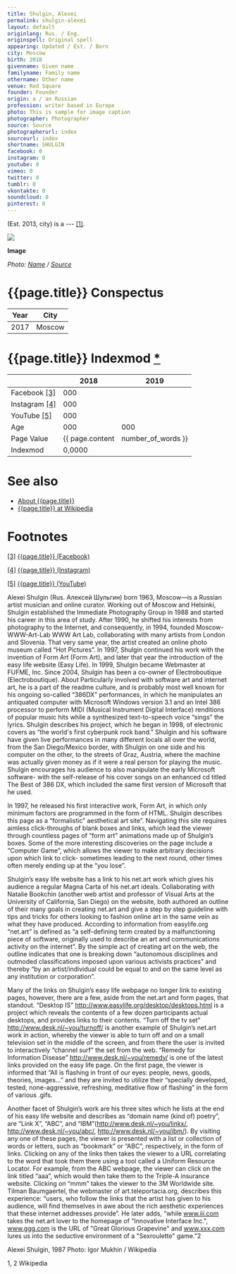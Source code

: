 ```yaml
---
title: Shulgin, Alexei
permalink: shulgin-alexei
layout: default
originlang: Rus. / Eng.
originspell: Original spell
appearing: Updated / Est. / Born
city: Moscow
birth: 2018
givenname: Given name
familyname: Family name
othername: Other name
venue: Red Square
founder: Founder
origin: a / an Russian
profession: writer based in Europe
photo: This is sample for image caption
photographer: Photographer
source: Source
photographerurl: index
sourceurl: index
shortname: SHULGIN
facebook: 0
instagram: 0
youtube: 0
vimeo: 0
twitter: 0
tumblr: 0
vkontakte: 0
soundcloud: 0
pinterest: 0
---
```


(Est. 2013, city) is a --- <span id="a1">[\[1\]](#f1)</span>.

![](/encyclopedia/images/{{page.permalink}}.jpg)

**Image**

*Photo: [Name](index) / [Source](index)*

# {{page.title}} Conspectus

|Year|City|
|-|-|
|2017|Moscow|

# {{page.title}} Indexmod [*](indexmod)

||2018|2019|
|-|-|-|
|Facebook <span id="a3">[\[3\]](#f3)</span>|000||
|Instagram <span id="a4">[\[4\]](#f4)</span>|000||
|YouTube <span id="a5">[\[5\]](#f5)</span>|000||
|Age|000|000|
|Page Value|{{ page.content | number_of_words }}||
|Indexmod|0,0000||

# See also

+ [About {{page.title}}](index)
+ [{{page.title}} at Wikipedia](index)

# Footnotes

[[3]](#a3) <span id="f3"></span> [{{page.title}} (Facebook)](index)

[[4]](#a4) <span id="f4"></span> [{{page.title}} (Instagram)](index)

[[5]](#a5) <span id="f5"></span> [{{page.title}} (YouTube)](index)



Alexei Shulgin (Rus. Алексей Шульгин) born 1963, Moscow—is a Russian artist  musician and online curator. Working out of Moscow and Helsinki, Shulgin established the Immediate Photography Group in 1988 and started his career in this area of study. After 1990, he shifted his interests from photography to the Internet, and consequently, in 1994, founded Moscow-WWW-Art-Lab WWW Art Lab, collaborating with many artists from London and Slovenia. That very same year, the artist created an online photo museum called “Hot Pictures”. In 1997, Shulgin continued his work with the invention of Form Art (Form Art), and later that year the introduction of the easy life website (Easy Life). In 1999, Shulgin became Webmaster at FUFME, Inc. Since 2004, Shulgin has been a co-owner of Electroboutique (Electroboutique).
About
Particularly involved with software art and internet art, he is a part of the readme culture, and is probably most well known for his ongoing so-called “386DX” performances, in which he manipulates an antiquated computer with Microsoft Windows version 3.1 and an Intel 386 processor to perform MIDI (Musical Instrument Digital Interface) renditions of popular music hits while a synthesized text-to-speech voice “sings” the lyrics. Shulgin describes his project, which he began in 1998, of electronic covers as “the world's first cyberpunk rock band.” Shulgin and his software have given live performances in many different locals all over the world, from the San Diego/Mexico border, with Shulgin on one side and his computer on the other, to the streets of Graz, Austria, where the machine was actually given money as if it were a real person for playing the music. Shulgin encourages his audience to also manipulate the early Microsoft software- with the self-release of his cover songs on an enhanced cd titled The Best of 386 DX, which included the same first version of Microsoft that he used.

In 1997, he released his first interactive work, Form Art, in which only minimum factors are programmed in the form of HTML. Shulgin describes this page as a “formalistic” aesthetical art site”. Navigating this site requires aimless click-throughs of blank boxes and links, which lead the viewer through countless pages of “form art” animations made up of Shulgin’s boxes. Some of the more interesting discoveries on the page include a “Computer Game”, which allows the viewer to make arbitrary decisions upon which link to click- sometimes leading to the next round, other times often merely ending up at the “you lose”.

Shulgin’s easy life website has a link to his net.art work which gives his audience a regular Magna Carta of his net.art ideals. Collaborating with Natalie Bookchin (another web artist and professor of Visual Arts at the University of California, San Diego) on the website, both authored an outline of their many goals in creating net.art and give a step by step guideline with tips and tricks for others looking to fashion online art in the same vein as what they have produced. According to information from easylife.org “net.art” is defined as “a self-defining term created by a malfunctioning piece of software, originally used to describe an art and communications activity on the internet”. By the simple act of creating art on the web, the outline indicates that one is breaking down “autonomous disciplines and outmoded classifications imposed upon various activists practices” and thereby “by an artist/individual could be equal to and on the same level as any institution or corporation”.

Many of the links on Shulgin’s easy life webpage no longer link to existing pages, however, there are a few, aside from the net.art and form pages, that standout. “Desktop IS” http://www.easylife.org/desktop/desktops.html is a project which reveals the contents of a few dozen participants actual desktops, and provides links to their contents. “Turn off the tv set” http://www.desk.nl/~you/turnoff/ is another example of Shulgin’s net.art work in action, whereby the viewer is able to turn off and on a small television set in the middle of the screen, and from there the user is invited to interactively “channel surf” the set from the web. “Remedy for Information Disease” http://www.desk.nl/~you/remedy/ is one of the latest links provided on the easy life page. On the first page, the viewer is informed that “All is flashing in front of our eyes: people, news, goods, theories, images...” and they are invited to utilize their “specially developed, tested, none-aggressive, refreshing, meditative flow of flashing” in the form of various .gifs.

Another facet of Shulgin’s work are his three sites which he lists at the end of his easy life website and describes as “domain name (kind of) poetry”, are “Link X”, “ABC”, and “IBM”(http://www.desk.nl/~you/linkx/, http://www.desk.nl/~you/abc/, http://www.desk.nl/~you/ibm/). By visiting any one of these pages, the viewer is presented with a list or collection of words or letters, such as “bookmark” or “ABC”, respectively, in the form of links. Clicking on any of the links then takes the viewer to a URL correlating to the word that took them there using a tool called a Uniform Resource Locator. For example, from the ABC webpage, the viewer can click on the link titled “aaa”, which would then take them to the Triple-A insurance website. Clicking on “mmm” takes the viewer to the 3M Worldwide site. Tilman Baumgaertel, the webmaster of art.teleportacia.org, describes this experience: “users, who follow the links that the artist has given to his audience, will find themselves in awe about the rich aesthetic experiences that these internet addresses provide”. He later adds, “while www.iii.com takes the net.art lover to the homepage of "Innovative Interface Inc.", www.ggg.com is the URL of "Great Glorious Grapevine" and www.xxx.com lures us into the seductive environment of a "Sexroulette" game.”2



Alexei Shulgin, 1987
Photo: Igor Mukhin / Wikipedia


1, 2 Wikipedia

